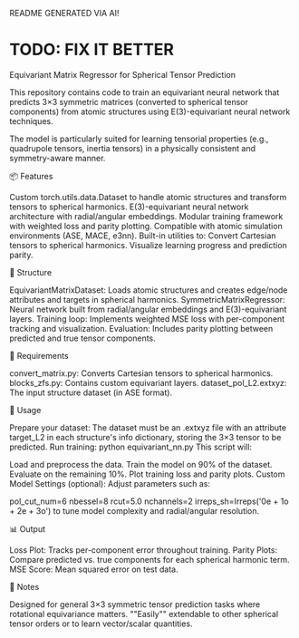 README GENERATED VIA AI! 
# TODO: FIX IT BETTER

Equivariant Matrix Regressor for Spherical Tensor Prediction

This repository contains code to train an equivariant neural network that predicts 3×3 symmetric matrices (converted to spherical tensor components) from atomic structures using E(3)-equivariant neural network techniques.

The model is particularly suited for learning tensorial properties (e.g., quadrupole tensors, inertia tensors) in a physically consistent and symmetry-aware manner.

📦 Features

Custom torch.utils.data.Dataset to handle atomic structures and transform tensors to spherical harmonics.
E(3)-equivariant neural network architecture with radial/angular embeddings.
Modular training framework with weighted loss and parity plotting.
Compatible with atomic simulation environments (ASE, MACE, e3nn).
Built-in utilities to:
Convert Cartesian tensors to spherical harmonics.
Visualize learning progress and prediction parity.

📁 Structure

EquivariantMatrixDataset: Loads atomic structures and creates edge/node attributes and targets in spherical harmonics.
SymmetricMatrixRegressor: Neural network built from radial/angular embeddings and E(3)-equivariant layers.
Training loop: Implements weighted MSE loss with per-component tracking and visualization.
Evaluation: Includes parity plotting between predicted and true tensor components.

🧪 Requirements


convert_matrix.py: Converts Cartesian tensors to spherical harmonics.
blocks_zfs.py: Contains custom equivariant layers.
dataset_pol_L2.extxyz: The input structure dataset (in ASE format).

🚀 Usage

Prepare your dataset:
The dataset must be an .extxyz file with an attribute target_L2 in each structure's info dictionary, storing the 3×3 tensor to be predicted.
Run training:
python equivariant_nn.py
This script will:

Load and preprocess the data.
Train the model on 90% of the dataset.
Evaluate on the remaining 10%.
Plot training loss and parity plots.
Custom Model Settings (optional):
Adjust parameters such as:

pol_cut_num=6
nbessel=8
rcut=5.0
nchannels=2
irreps_sh=Irreps('0e + 1o + 2e + 3o')
to tune model complexity and radial/angular resolution.

📊 Output

Loss Plot: Tracks per-component error throughout training.
Parity Plots: Compare predicted vs. true components for each spherical harmonic term.
MSE Score: Mean squared error on test data.

📌 Notes

Designed for general 3×3 symmetric tensor prediction tasks where rotational equivariance matters.
""Easily"" extendable to other spherical tensor orders or to learn vector/scalar quantities.